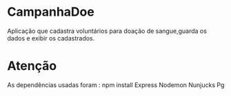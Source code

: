 # CampanhaDoe
Aplicação que cadastra voluntários para doação de sangue,guarda os dados e exibir os cadastrados.

# Atenção 
As dependências usadas foram :
npm install
Express
Nodemon
Nunjucks
Pg


